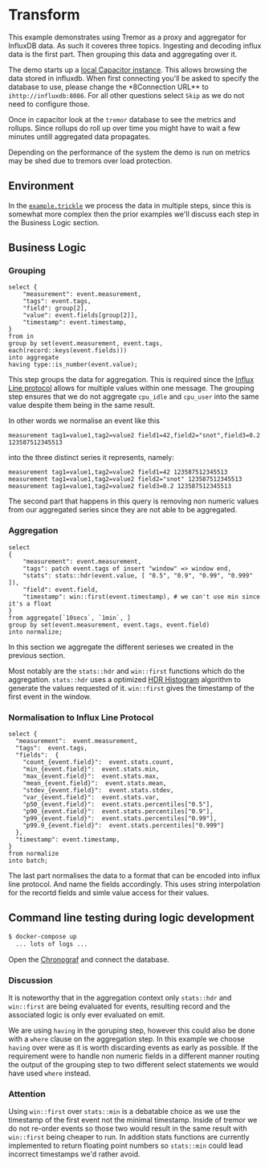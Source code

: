 # Transform

This example demonstrates using Tremor as a proxy and aggregator for InfluxDB data. As such it coveres three topics. Ingesting and decoding influx data is the first part. Then grouping this data and aggregating over it.

The demo starts up a [local Capacitor instance](http://localhost:8888). This allows browsing the data stored in influxdb. When first connecting you'll be asked to specify the database to use, please change the \*8Connection URL\*\* to `ihttp://influxdb:8086`. For all other questions select `Skip` as we do not need to configure those.

Once in capacitor look at the `tremor` database to see the metrics and rollups. Since rollups do roll up over time you might have to wait a few minutes untill aggregated data propagates.

Depending on the performance of the system the demo is run on metrics may be shed due to tremors over load protection.

## Environment

In the [`example.trickle`](etc/tremor/config/example.trickle) we process the data in multiple steps, since this is somewhat more complex then the prior examples we'll discuss each step in the Business Logic section.

## Business Logic

### Grouping

```trickle
select {
    "measurement": event.measurement,
    "tags": event.tags,
    "field": group[2],
    "value": event.fields[group[2]],
    "timestamp": event.timestamp,
}
from in
group by set(event.measurement, event.tags, each(record::keys(event.fields)))
into aggregate
having type::is_number(event.value);
```

This step groups the data for aggregation. This is required since the [Influx Line protocol](https://docs.influxdata.com/influxdb/v1.7/write_protocols/line_protocol_tutorial/) allows for multiple values within one message. The grouping step ensures that we do not aggregate `cpu_idle` and `cpu_user` into the same value despite them being in the same result.

In other words we normalise an event like this

```influx
measurement tag1=value1,tag2=value2 field1=42,field2="snot",field3=0.2 123587512345513
```

into the three distinct series it represents, namely:

```influx
measurement tag1=value1,tag2=value2 field1=42 123587512345513
measurement tag1=value1,tag2=value2 field2="snot" 123587512345513
measurement tag1=value1,tag2=value2 field3=0.2 123587512345513
```

The second part that happens in this query is removing non numeric values from our aggregated series since they are not able to be aggregated.

### Aggregation

```trickle
select
{
    "measurement": event.measurement,
    "tags": patch event.tags of insert "window" => window end,
    "stats": stats::hdr(event.value, [ "0.5", "0.9", "0.99", "0.999" ]),
    "field": event.field,
    "timestamp": win::first(event.timestamp), # we can't use min since it's a float
}
from aggregate[`10secs`, `1min`, ]
group by set(event.measurement, event.tags, event.field)
into normalize;
```

In this section we aggregate the different serieses we created in the previous section.

Most notably are the `stats::hdr` and `win::first` functions which do the aggregation. `stats::hdr` uses a optimized [HDR Histogram](http://hdrhistogram.org/) algorithm to generate the values requested of it. `win::first` gives the timestamp of the first event in the window.

### Normalisation to Influx Line Protocol

```tremor
select {
  "measurement":  event.measurement,
  "tags":  event.tags,
  "fields":  {
    "count_{event.field}":  event.stats.count,
    "min_{event.field}":  event.stats.min,
    "max_{event.field}":  event.stats.max,
    "mean_{event.field}":  event.stats.mean,
    "stdev_{event.field}":  event.stats.stdev,
    "var_{event.field}":  event.stats.var,
    "p50_{event.field}":  event.stats.percentiles["0.5"],
    "p90_{event.field}":  event.stats.percentiles["0.9"],
    "p99_{event.field}":  event.stats.percentiles["0.99"],
    "p99.9_{event.field}":  event.stats.percentiles["0.999"]
  },
  "timestamp": event.timestamp,
}
from normalize
into batch;
```

The last part normalises the data to a format that can be encoded into influx line protocol. And name the fields accordingly. This uses string interpolation for the recortd fields and simle value access for their values.

## Command line testing during logic development

```bash
$ docker-compose up
  ... lots of logs ...
```

Open the [Chronograf](http://localhost:8888) and connect the database.

### Discussion

It is noteworthy that in the aggregation context only `stats::hdr` and `win::first` are being evaluated for events, resulting record and the associated logic is only ever evaluated on emit.

We are using `having` in the goruping step, however this could also be done with a `where` clause on the aggregation step. In this example we choose `having` over were as it is worth discarding events as early as possible. If the requirement were to handle non numeric fields in a different manner routing the output of the grouping step to two different select statements we would have used `where` instead.

### Attention

Using `win::first` over `stats::min` is a debatable choice as we use the timestamp of the first event not the minimal timestamp. Inside of tremor we do not re-order events so those two would result in the same result with `win::first` being cheaper to run. In addition stats functions are currently implemented to return floating point numbers so `stats::min` could
lead incorrect timestamps we'd rather avoid.
